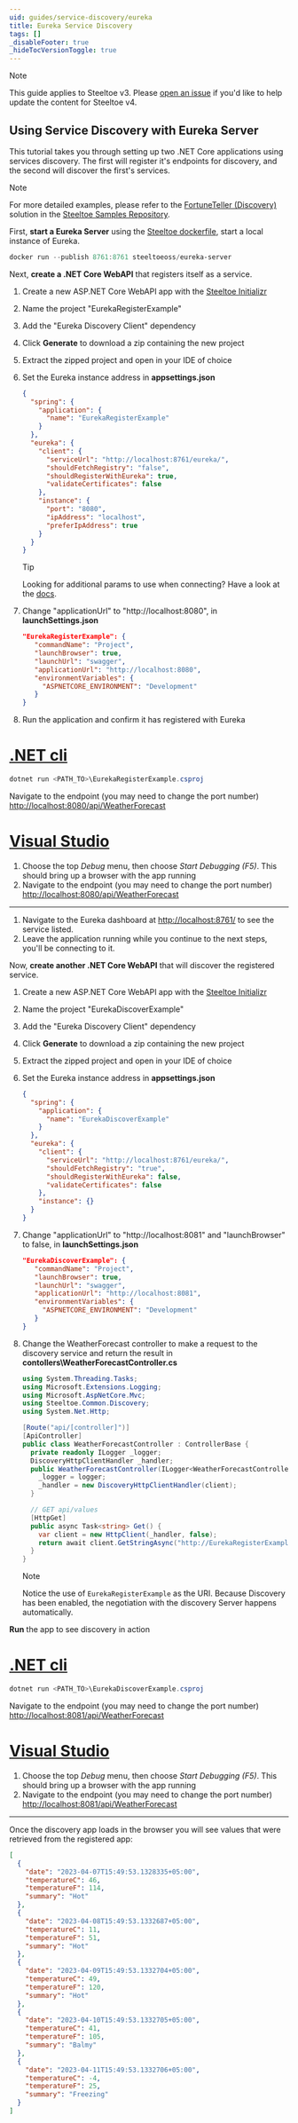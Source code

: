 ```yaml
---
uid: guides/service-discovery/eureka
title: Eureka Service Discovery
tags: []
_disableFooter: true
_hideTocVersionToggle: true
---
```


> [!NOTE]
> This guide applies to Steeltoe v3. Please [open an issue](https://github.com/SteeltoeOSS/Documentation/issues/new/choose) if you'd like to help update the content for Steeltoe v4.

## Using Service Discovery with Eureka Server

This tutorial takes you through setting up two .NET Core applications using services discovery. The first will register it's endpoints for discovery, and the second will discover the first's services.

> [!NOTE]
> For more detailed examples, please refer to the [FortuneTeller (Discovery)](https://github.com/SteeltoeOSS/Samples/tree/3.x/Discovery/src) solution in the [Steeltoe Samples Repository](https://github.com/SteeltoeOSS/Samples/tree/3.x).

First, **start a Eureka Server** using the [Steeltoe dockerfile](https://github.com/steeltoeoss/dockerfiles), start a local instance of Eureka.

```powershell
docker run --publish 8761:8761 steeltoeoss/eureka-server
```

Next, **create a .NET Core WebAPI** that registers itself as a service.

1. Create a new ASP.NET Core WebAPI app with the [Steeltoe Initializr](https://start.steeltoe.io)
1. Name the project "EurekaRegisterExample"
1. Add the "Eureka Discovery Client" dependency
1. Click **Generate** to download a zip containing the new project
1. Extract the zipped project and open in your IDE of choice
1. Set the Eureka instance address in **appsettings.json**

   ```json
   {
     "spring": {
       "application": {
         "name": "EurekaRegisterExample"
       }
     },
     "eureka": {
       "client": {
         "serviceUrl": "http://localhost:8761/eureka/",
         "shouldFetchRegistry": "false",
         "shouldRegisterWithEureka": true,
         "validateCertificates": false
       },
       "instance": {
         "port": "8080",
         "ipAddress": "localhost",
         "preferIpAddress": true
       }
     }
   }
   ```

   > [!TIP]
   > Looking for additional params to use when connecting? Have a look at the [docs](/service-discovery/docs).

1. Change "applicationUrl" to "http://localhost:8080", in **launchSettings.json**

   ```json
   "EurekaRegisterExample": {
      "commandName": "Project",
      "launchBrowser": true,
      "launchUrl": "swagger",
      "applicationUrl": "http://localhost:8080",
      "environmentVariables": {
        "ASPNETCORE_ENVIRONMENT": "Development"
      }
   }
   ```

1. Run the application and confirm it has registered with Eureka

# [.NET cli](#tab/cli)

```powershell
dotnet run <PATH_TO>\EurekaRegisterExample.csproj
```

Navigate to the endpoint (you may need to change the port number) [http://localhost:8080/api/WeatherForecast](http://localhost:8080/api/WeatherForecast)

# [Visual Studio](#tab/vs)

1. Choose the top _Debug_ menu, then choose _Start Debugging (F5)_. This should bring up a browser with the app running
1. Navigate to the endpoint (you may need to change the port number) [http://localhost:8080/api/WeatherForecast](http://localhost:8080/api/WeatherForecast)

---

1. Navigate to the Eureka dashboard at [http://localhost:8761/](http://localhost:8761/) to see the service listed.
1. Leave the application running while you continue to the next steps, you'll be connecting to it.

Now, **create another .NET Core WebAPI** that will discover the registered service.

1. Create a new ASP.NET Core WebAPI app with the [Steeltoe Initializr](https://start.steeltoe.io)
1. Name the project "EurekaDiscoverExample"
1. Add the "Eureka Discovery Client" dependency
1. Click **Generate** to download a zip containing the new project
1. Extract the zipped project and open in your IDE of choice
1. Set the Eureka instance address in **appsettings.json**

   ```json
   {
     "spring": {
       "application": {
         "name": "EurekaDiscoverExample"
       }
     },
     "eureka": {
       "client": {
         "serviceUrl": "http://localhost:8761/eureka/",
         "shouldFetchRegistry": "true",
         "shouldRegisterWithEureka": false,
         "validateCertificates": false
       },
       "instance": {}
     }
   }
   ```

1. Change "applicationUrl" to "http://localhost:8081" and "launchBrowser" to false, in **launchSettings.json**

   ```json
   "EurekaDiscoverExample": {
      "commandName": "Project",
      "launchBrowser": true,
      "launchUrl": "swagger",
      "applicationUrl": "http://localhost:8081",
      "environmentVariables": {
        "ASPNETCORE_ENVIRONMENT": "Development"
      }
   }
   ```

1. Change the WeatherForecast controller to make a request to the discovery service and return the result in **contollers\WeatherForecastController.cs**

   ```csharp
   using System.Threading.Tasks;
   using Microsoft.Extensions.Logging;
   using Microsoft.AspNetCore.Mvc;
   using Steeltoe.Common.Discovery;
   using System.Net.Http;

   [Route("api/[controller]")]
   [ApiController]
   public class WeatherForecastController : ControllerBase {
     private readonly ILogger _logger;
     DiscoveryHttpClientHandler _handler;
     public WeatherForecastController(ILogger<WeatherForecastController> logger, IDiscoveryClient client) {
       _logger = logger;
       _handler = new DiscoveryHttpClientHandler(client);
     }

     // GET api/values
     [HttpGet]
     public async Task<string> Get() {
       var client = new HttpClient(_handler, false);
       return await client.GetStringAsync("http://EurekaRegisterExample/api/WeatherForecast");
     }
   }
   ```

   > [!NOTE]
   > Notice the use of `EurekaRegisterExample` as the URI. Because Discovery has been enabled, the negotiation with the discovery Server happens automatically.

**Run** the app to see discovery in action

# [.NET cli](#tab/cli)

```powershell
dotnet run <PATH_TO>\EurekaDiscoverExample.csproj
```

Navigate to the endpoint (you may need to change the port number) [http://localhost:8081/api/WeatherForecast](http://localhost:8081/api/WeatherForecast)

# [Visual Studio](#tab/vs)

1. Choose the top _Debug_ menu, then choose _Start Debugging (F5)_. This should bring up a browser with the app running
1. Navigate to the endpoint (you may need to change the port number) [http://localhost:8081/api/WeatherForecast](http://localhost:8081/api/WeatherForecast)

---

Once the discovery app loads in the browser you will see values that were retrieved from the registered app:

```json
[
  {
    "date": "2023-04-07T15:49:53.1328335+05:00",
    "temperatureC": 46,
    "temperatureF": 114,
    "summary": "Hot"
  },
  {
    "date": "2023-04-08T15:49:53.1332687+05:00",
    "temperatureC": 11,
    "temperatureF": 51,
    "summary": "Hot"
  },
  {
    "date": "2023-04-09T15:49:53.1332704+05:00",
    "temperatureC": 49,
    "temperatureF": 120,
    "summary": "Hot"
  },
  {
    "date": "2023-04-10T15:49:53.1332705+05:00",
    "temperatureC": 41,
    "temperatureF": 105,
    "summary": "Balmy"
  },
  {
    "date": "2023-04-11T15:49:53.1332706+05:00",
    "temperatureC": -4,
    "temperatureF": 25,
    "summary": "Freezing"
  }
]
```
